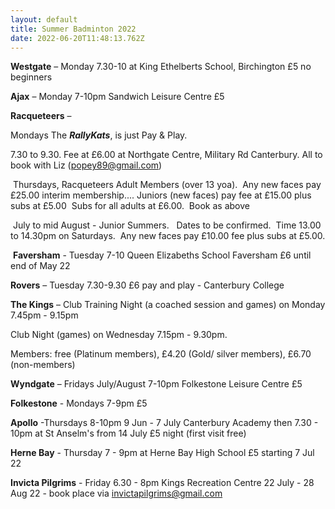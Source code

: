 ```yaml
---
layout: default
title: Summer Badminton 2022
date: 2022-06-20T11:48:13.762Z
---
```

**Westgate** – Monday 7.30-10 at King Ethelberts School, Birchington £5 no beginners

**Ajax** – Monday  7-10pm Sandwich Leisure Centre £5

**Racqueteers** – 

Mondays The ***RallyKats***, is just Pay & Play.

7.30 to 9.30. Fee at £6.00 at Northgate Centre, Military Rd Canterbury. All to book with Liz ([popey89@gmail.com](mailto:popey89@gmail.com))

 Thursdays, Racqueteers Adult Members (over 13 yoa).  Any new faces pay £25.00 interim membership.... Juniors (new faces) pay fee at £15.00 plus subs at £5.00  Subs for all adults at £6.00.  Book as above

 July to mid August - Junior Summers.   Dates to be confirmed.  Time 13.00 to 14.30pm on Saturdays.  Any new faces pay £10.00 fee plus subs at £5.00.

 **Faversham**  - Tuesday 7-10 Queen Elizabeths School Faversham £6 until end of May 22

**Rovers** – Tuesday 7.30-9.30 £6 pay and play - Canterbury College

**The Kings** – Club Training Night (a coached session and games) on Monday 7.45pm - 9.15pm 

Club Night (games) on Wednesday 7.15pm - 9.30pm. 

Members: free (Platinum members), £4.20 (Gold/ silver members), £6.70 (non-members)

**Wyndgate** – Fridays July/August 7-10pm Folkestone Leisure Centre  £5

**Folkestone** - Mondays 7-9pm £5

**Apollo** -Thursdays 8-10pm 9 Jun - 7 July Canterbury Academy then 7.30 - 10pm at St Anselm's from 14 July £5 night (first visit free)

**Herne Bay** - Thursday 7 - 9pm at Herne Bay High School £5 starting 7 Jul 22

**Invicta Pilgrims** - Friday 6.30 - 8pm Kings Recreation Centre 22 July - 28 Aug 22 - book place via invictapilgrims@gmail.com